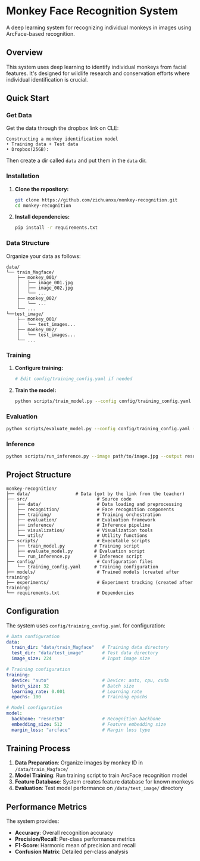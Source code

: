 # Monkey Face Recognition System

A deep learning system for recognizing individual monkeys in images using ArcFace-based recognition.

## Overview

This system uses deep learning to identify individual monkeys from facial features. It's designed for wildlife research and conservation efforts where individual identification is crucial.

## Quick Start

### Get Data

Get the data through the dropbox link on CLE:

```
Constructing a monkey identification model
• Training data + Test data
• Dropbox(25GB):
```

Then create a dir called `data` and put them in the  `data` dir.

### Installation

1. **Clone the repository:**

   ```bash
   git clone https://github.com/zichuanxu/monkey-recognition.git
   cd monkey-recognition
   ```
2. **Install dependencies:**

   ```bash
   pip install -r requirements.txt
   ```

### Data Structure

Organize your data as follows:

```
data/
└── train_Magface/
    ├── monkey_001/
    │   ├── image_001.jpg
    │   ├── image_002.jpg
    │   └── ...
    ├── monkey_002/
    │   └── ...
    └── ...
└──test_image/
    ├── monkey_001/
    │   └── test_images...
    ├── monkey_002/
    │   └── test_images...
    └── ...

```

### Training

1. **Configure training:**

   ```bash
   # Edit config/training_config.yaml if needed
   ```
2. **Train the model:**

   ```bash
   python scripts/train_model.py --config config/training_config.yaml --experiment "my_experiment"
   ```

### Evaluation

```bash
python scripts/evaluate_model.py --config config/training_config.yaml --output evaluation_results.json
```

### Inference

```bash
python scripts/run_inference.py --image path/to/image.jpg --output results/
```

## Project Structure

```
monkey-recognition/
├── data/  		          # Data (got by the link from the teacher)
├── src/                          # Source code
│   ├── data/                     # Data loading and preprocessing
│   ├── recognition/              # Face recognition components
│   ├── training/                 # Training orchestration
│   ├── evaluation/               # Evaluation framework
│   ├── inference/                # Inference pipeline
│   ├── visualization/            # Visualization tools
│   └── utils/                    # Utility functions
├── scripts/                      # Executable scripts
│   ├── train_model.py           # Training script
│   ├── evaluate_model.py        # Evaluation script
│   └── run_inference.py         # Inference script
├── config/                       # Configuration files
│   └── training_config.yaml     # Training configuration
├── models/                       # Trained models (created after training)
├── experiments/                  # Experiment tracking (created after training)
└── requirements.txt              # Dependencies
```

## Configuration

The system uses `config/training_config.yaml` for configuration:

```yaml
# Data configuration
data:
  train_dir: "data/train_Magface"   # Training data directory
  test_dir: "data/test_image"       # Test data directory
  image_size: 224                   # Input image size

# Training configuration
training:
  device: "auto"                    # Device: auto, cpu, cuda
  batch_size: 32                    # Batch size
  learning_rate: 0.001              # Learning rate
  epochs: 100                       # Training epochs

# Model configuration
model:
  backbone: "resnet50"              # Recognition backbone
  embedding_size: 512               # Feature embedding size
  margin_loss: "arcface"            # Margin loss type
```

## Training Process

1. **Data Preparation**: Organize images by monkey ID in `/data/train_Magface/`
2. **Model Training**: Run training script to train ArcFace recognition model
3. **Feature Database**: System creates feature database for known monkeys
4. **Evaluation**: Test model performance on `/data/test_image/` directory

## Performance Metrics

The system provides:

- **Accuracy**: Overall recognition accuracy
- **Precision/Recall**: Per-class performance metrics
- **F1-Score**: Harmonic mean of precision and recall
- **Confusion Matrix**: Detailed per-class analysis
